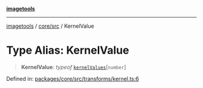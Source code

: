 [**imagetools**](../../../README.md)

***

[imagetools](../../../modules.md) / [core/src](../README.md) / KernelValue

# Type Alias: KernelValue

> **KernelValue**: *typeof* [`kernelValues`](../variables/kernelValues.md)\[`number`\]

Defined in: [packages/core/src/transforms/kernel.ts:6](https://github.com/JonasKruckenberg/imagetools/blob/87fff79acddac50a50f7aee7c6a68a0623fbc68f/packages/core/src/transforms/kernel.ts#L6)
